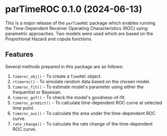 # parTimeROC 0.1.0 (2024-06-13) 

This is a major release of the `parTimeROC` package which enables running the Time-Dependent Receiver Operating Characteristics (ROC) using parametric approaches. Two models were used which are based on the Proportional Hazard and copula functions.

## Features

Several methods prepared in this package are as follows:
1. `timeroc_obj()` - To create a `TimeROC` object.
2. `rtimeroc()` - To simulate random data based on the chosen model.
3. `timeroc_fit()` - To estimate model's parameter using either the frequentist or Bayesian.
4. `timeroc_gof()` - To check the model's goodness-of-fit.
5. `timeroc_predict()` - To calculate time-dependent ROC curve at selected time point.
6. `timeroc_auc()` - To calculate the area under the time-dependent ROC curve.
7. `rate_change()` - To calculate the rate change of the time-dependent ROC curve.
